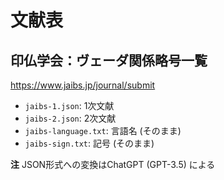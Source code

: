 # 文献表

## 印仏学会：ヴェーダ関係略号一覧

https://www.jaibs.jp/journal/submit

- `jaibs-1.json`: 1次文献
- `jaibs-2.json`: 2次文献
- `jaibs-language.txt`: 言語名 (そのまま)
- `jaibs-sign.txt`: 記号 (そのまま)
  
**注**
JSON形式への変換はChatGPT (GPT-3.5) による